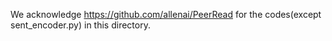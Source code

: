 We acknowledge https://github.com/allenai/PeerRead for the codes(except sent_encoder.py) in this directory.
